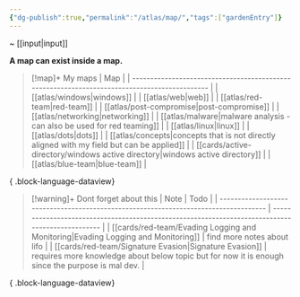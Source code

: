 ```yaml
---
{"dg-publish":true,"permalink":"/atlas/map/","tags":["gardenEntry"]}
---
```


~  [[input\|input]]

**A map can exist inside a map.**

> [!map]+ My maps
>  | Map                                                                                           |
> | --------------------------------------------------------------------------------------------- |
> | [[atlas/windows\|windows]]                                                                 |
> | [[atlas/web\|web]]                                                                         |
> | [[atlas/red-team\|red-team]]                                                               |
> | [[atlas/post-compromise\|post-compromise]]                                                 |
> | [[atlas/networking\|networking]]                                                           |
> | [[atlas/malware\|malware analysis - can also be used for red teaming]]                     |
> | [[atlas/linux\|linux]]                                                                     |
> | [[atlas/dots\|dots]]                                                                       |
> | [[atlas/concepts\|concepts that is not directly aligned with my field but can be applied]] |
> | [[cards/active-directory/windows active directory\|windows active directory]]              |
> | [[atlas/blue-team\|blue-team]]                                                             |
> 
{ .block-language-dataview}

> [!warning]+ Dont forget about this
>  | Note                                                                                 | Todo                                                                                             |
> | ------------------------------------------------------------------------------------ | ------------------------------------------------------------------------------------------------ |
> | [[cards/red-team/Evading Logging and Monitoring\|Evading Logging and Monitoring]] | find more notes about lifo                                                                       |
> | [[cards/red-team/Signature Evasion\|Signature Evasion]]                           | requires more knowledge about below topic but for now it is enough since the purpose is mal dev. |
> 
{ .block-language-dataview}





